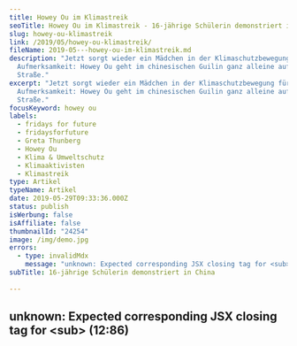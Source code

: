 ```yaml
---
title: Howey Ou im Klimastreik
seoTitle: Howey Ou im Klimastreik - 16-jährige Schülerin demonstriert in China
slug: howey-ou-klimastreik
link: /2019/05/howey-ou-klimastreik/
fileName: 2019-05---howey-ou-im-klimastreik.md
description: "Jetzt sorgt wieder ein Mädchen in der Klimaschutzbewegung für
  Aufmerksamkeit: Howey Ou geht im chinesischen Guilin ganz alleine auf die
  Straße."
excerpt: "Jetzt sorgt wieder ein Mädchen in der Klimaschutzbewegung für
  Aufmerksamkeit: Howey Ou geht im chinesischen Guilin ganz alleine auf die
  Straße."
focusKeyword: howey ou
labels:
  - fridays for future
  - fridaysforfuture
  - Greta Thunberg
  - Howey Ou
  - Klima & Umweltschutz
  - Klimaaktivisten
  - Klimastreik
type: Artikel
typeName: Artikel
date: 2019-05-29T09:33:36.000Z
status: publish
isWerbung: false
isAffiliate: false
thumbnailId: "24254"
image: /img/demo.jpg
errors:
  - type: invalidMdx
    message: "unknown: Expected corresponding JSX closing tag for <sub> (12:86)"
subTitle: 16-jährige Schülerin demonstriert in China
  
---
```


## unknown: Expected corresponding JSX closing tag for &lt;sub> (12:86)

<!--
**Junge Menschen streiken derzeit weltweit für eine bessere Klimapolitik. Die
Schwedin Greta Thunberg gilt als Vorreiterin der Bewegung. Jetzt sorgt wieder
ein Mädchen für Aufmerksamkeit: Howey Ou geht im chinesischen Guilin ganz
alleine auf die Straße.**

Laut eigener Aussage will Howey so lange streiken, bis die chinesische Regierung
ein eindeutiges Klimaversprechen macht. Das Land ist derzeit der größte CO<sub>2
</sub> Verursacher weltweit. Sie fordert, dass alle Länder entsprechende
Maßnahmen ergreifen.

> I will keep doing Climate Strike everyday before I got next plan that maybe
> build international connections with some organizations then strengthen power
> outsides to insides .Hope all is well.Globally. — Howey Ou (@howey_ou)
> [May 24, 2019](https://twitter.com/howey_ou/status/1132004463311409153?ref_src=twsrc%5Etfw)

<script async src="https://platform.twitter.com/widgets.js" charset="utf-8"></script>

Seit letztem Freitag befindet sich die Schülerin jetzt im Streik. Sie prangert
an, dass China sich in der Debatte um den Klimaschutz bisher sehr bedeckt
gehalten hat.

> This is the Day 2 of School Striking for Climate.
> [pic.twitter.com/5lEesOgX29](https://t.co/5lEesOgX29) — Howey Ou (@howey_ou)
> [May 27, 2019](https://twitter.com/howey_ou/status/1133082582004903939?ref_src=twsrc%5Etfw)

<script async src="https://platform.twitter.com/widgets.js" charset="utf-8"></script>

Von widrigen Umständen wie Regenwetter oder Personen, die sie in ihrem
Aktivismus bremsen möchten, lässt sie sich dabei nicht aufhalten. Ihr erklärtes
Vorbild ist dabei Greta, deren Tweets sie täglich retweetet.

Fast minütlich werden Howeys Tweets kommentiert. Von guten Wünschen und
Sympathiebekundungen bis hin zu besorgten Kommentaren ist alles mit dabei. Auf
Greta Thunbergs Tweet hin, in dem sie von ihrem Idol als wahre Heldin bezeichnet
wird, reagiert sie nonchalant mit "Die Begründer der Klimastreik-Bewegung hatten
es viel schwerer als ich."

## Demonstrationen und Streiks sind in China nicht gerne gesehen

Dabei ist es in China alles andere als an der Tagesordnung, dass Menschen auf
die Straße gehen, um ihre Meinung zu sagen. Howey Ou ist die erste, die in China
für das Klima demonstriert. "This is the first Climate Strike For Future in
China Mainland" twitterte sie am 24. Mai. "Das ist der erste Klimastreik auf dem
Chinesischen Festland."

> Actually,I haven’t been to the Guilin People’s Government before,it is big
> than I thought.And it has about 21 kilometers from my home.And I didn’t stay
> there long ,feel guilty to say. But I will keep on doing it everyday,till get
> next plan.Hope to have next development.I can wait
> [pic.twitter.com/DAiEmlFkvo](https://t.co/DAiEmlFkvo) — Howey Ou (@howey_ou)
> [May 24, 2019](https://twitter.com/howey_ou/status/1131951492913541121?ref_src=twsrc%5Etfw)

<script async src="https://platform.twitter.com/widgets.js" charset="utf-8"></script>

Der Presse gegenüber gibt die junge Aktivistin bisher nichts von sich preis. Sie
fürchtet die Folgen, die das für sie und ihre Familie nach sich ziehen könnte.
Ausführliche Berichte zum Thema sucht man derzeit somit vergeblich. Howeys
einziges Sprachrohr ist das in China verbotene Twitter, das sie wie viele ihrer
Landsleute über eine VPN-Verbindung nutzt.

## Howey Ou ist eine Heldin

Für mich ist Howey definitiv eine Heldin. Mit ihren zarten 16 Jahren nimmt sie
Strapazen auf sich, die man sich nur schwer ausmalen kann. Das strenge Regime in
China hat es bislang geschafft, die Stimmen für eine Klimawende ruhig zu halten.
Dass sie ganz alleine mit ihren Plakaten losgezogen ist, um sich vor dem
Regierungsgebäude in Guilin zu postieren, das 21 Kilometer von ihrem Zuhause
entfernt ist, zeigt mehr als nur Mut.

<blockquote class="twitter-tweet">
The Day 3 of School Strike for Climate.If you don’t trust me ,look at the Chinese flag.
Thank you for all your support and the strikers who are panic.I have seen all your reviews carefully,though some of them I didn’t reply.

Sorry! [pic.twitter.com/L0VU8uO6WY](https://t.co/L0VU8uO6WY)

— Howey Ou (@howey_ou)
[May 28, 2019](https://twitter.com/howey_ou/status/1133366733505421313?ref_src=twsrc%5Etfw)
</blockquote>

<script async src="https://platform.twitter.com/widgets.js" charset="utf-8"></script>

### Quellen:

[Howey Ou Twitter](https://twitter.com/howey_ou)

[t-online.de](https://www.t-online.de/nachrichten/ausland/krisen/id_85829546/vorbild-greta-thunberg-howey-ou-16-in-china-ganz-allein-im-klimastreik.html)

### Bilder:

Howey Ou privat ( [Twitter](https://twitter.com/howey_ou) )

&nbsp;

-->

  
